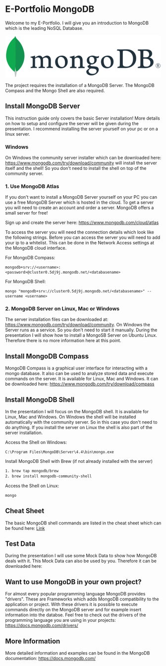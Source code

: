 # E-Portfolio MongoDB

Welcome to my E-Portfolio. I will give you an introduction to MongoDB which is the leading NoSQL Database. 

![MongoDB Logo](./mongodb.png)

The project requires the installation of a MongoDB Server. The MongoDB Compass and the Mongo Shell are also required. 

## Install MongoDB Server

This instruction guide only covers the basic Server installation! More details on how to setup and configure the server will be given during the presentation. I recommend installing the server yourself on your pc or on a linux server.

### Windows

On Windows the community server installer which can be downloaded here: https://www.mongodb.com/try/download/community will install the server itself and the shell! So you don't need to install the shell on top of the community server.

### 1. Use MongoDB Atlas

If you don't want to install a MongoDB Server yourself on your PC you can use a free MongoDB Server which is hosted in the cloud. To get a server you will need to create an account and order a server. MongoDB offers a small server for free!

Sign up and create the server here: https://www.mongodb.com/cloud/atlas

To access the server you will need the connection details which look like the following strings. Before you can access the server you will need to add your ip to a whitelist. This can be done in the Network Access settings at the MongoDB cloud interface.

For MongoDB Compass:

```
mongodb+srv://<username>:<password>@cluster0.5dj9j.mongodb.net/<databasename>
```

For MongoDB Shell:

```
mongo "mongodb+srv://cluster0.5dj9j.mongodb.net/<databasename>" --username <username>
```



### 2. MongoDB Server on Linux, Mac or Windows

The server installation files can be downloaded at: https://www.mongodb.com/try/download/community. On Windows the Server runs as a service. So you don't need to start it manually. During the presentation I will show how to install a MongoSB Server on Ubuntu Linux. Therefore there is no more information here at this point.

## Install MongoDB Compass

MongoDB Compass is a graphical user interface for interacting with a mongo database. It also can be used to analyze stored data and execute commands on the server. It is available for Linux, Mac and Windows. It can be downloaded here: https://www.mongodb.com/try/download/compass

## Install MongoDB Shell

In the presentation I will focus on the MongoDB shell. It is available for Linux, Mac and Windows. On Windows the shell will be installed automatically with the community server. So in this case you don't need to do anything. If you install the server on Linux the shell is also part of the server installation. 

Access the Shell on Windows:

```
C:\Program Files\MongoDB\Server\4.4\bin\mongo.exe
```

Install MongoDB Shell with Brew (if not already installed with the server)

```sh
1. brew tap mongodb/brew
2. brew install mongodb-community-shell
```

Access the Shell on Linux:

```sh
mongo
```

## Cheat Sheet

The basic MongoDB shell commands are listed in the cheat sheet which can be found here: [Link](./cheat_sheet.md)

## Test Data

During the presentation I will use some Mock Data to show how MongoDB deals with it. This Mock Data can also be used by you. Therefore it can be downloaded here: 

## Want to use MongoDB in your own project?

For almost every popular programming language MongoDB provides "drivers". These are Frameworks which adds MongoDB compatibility to the application or project. With these drivers it is possible to execute commands directly on the MongoDB server and for example insert information into the databse. Feel free to check out the drivers of the programming language you are using in your projects: https://docs.mongodb.com/drivers/

## More Information

More detailed information and examples can be found in the MongoDB documentation: https://docs.mongodb.com/

